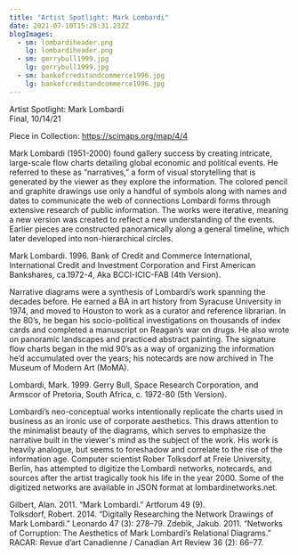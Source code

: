 ```yaml
---
title: "Artist Spotlight: Mark Lombardi"
date: 2021-07-10T15:28:31.232Z
blogImages:
  - sm: lombardiheader.png
    lg: lombardiheader.png
  - sm: gerrybull1999.jpg
    lg: gerrybull1999.jpg
  - sm: bankofcreditandcommerce1996.jpg
    lg: bankofcreditandcommerce1996.jpg
---
```

Artist Spotlight: Mark Lombardi   
Final, 10/14/21 

Piece in Collection: https://scimaps.org/map/4/4  


Mark Lombardi (1951-2000) found gallery success by creating intricate, large-scale flow charts detailing global economic and political events. He referred to these as “narratives,” a form of visual storytelling that is generated by the viewer as they explore the information. The colored pencil and graphite drawings use only a handful of symbols along with names and dates to communicate the web of connections Lombardi forms through extensive research of public information. The works were iterative, meaning a new version was created to reflect a new understanding of the events. Earlier pieces are constructed panoramically along a general timeline, which later developed into non-hierarchical circles. 

 
Mark Lombardi. 1996. Bank of Credit and Commerce International, International Credit and Investment Corporation and First American Bankshares, ca.1972-4, Aka BCCI-ICIC-FAB (4th Version). 

Narrative diagrams were a synthesis of Lombardi’s work spanning the decades before. He earned a BA in art history from Syracuse University in 1974, and moved to Houston to work as a curator and reference librarian. In the 80’s, he began his socio-political investigations on thousands of index cards and completed a manuscript on Reagan’s war on drugs. He also wrote on panoramic landscapes and practiced abstract painting. The signature flow charts began in the mid 90’s as a way of organizing the information he’d accumulated over the years; his notecards are now archived in The Museum of Modern Art (MoMA).   

 
Lombardi, Mark. 1999. Gerry Bull, Space Research Corporation, and Armscor of Pretoria, South Africa, c. 1972-80 (5th Version). 

Lombardi’s neo-conceptual works intentionally replicate the charts used in business as an ironic use of corporate aesthetics. This draws attention to the minimalist beauty of the diagrams, which serves to emphasize the narrative built in the viewer's mind as the subject of the work. His work is heavily analogue, but seems to foreshadow and correlate to the rise of the information age. Computer scientist Rober Tolksdorf at Freie University, Berlin, has attempted to digitize the Lombardi networks, notecards, and sources after the artist tragically took his life in the year 2000. Some of the digitized networks are available in JSON format at lombardinetworks.net.  

Gilbert, Alan. 2011. “Mark Lombardi.” Artforum 49 (9).  
Tolksdorf, Robert. 2014. “Digitally Researching the Network Drawings of Mark Lombardi.” Leonardo 47 (3): 278–79.
Zdebik, Jakub. 2011. “Networks of Corruption: The Aesthetics of Mark Lombardi’s Relational Diagrams.” RACAR: Revue d’art Canadienne / Canadian Art Review 36 (2): 66–77. 

